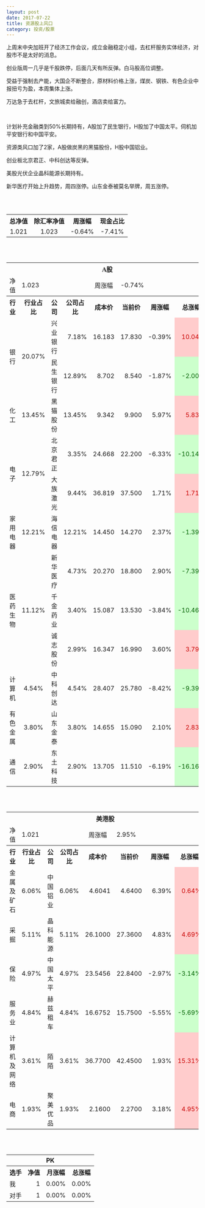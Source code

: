 ```yaml
---
layout: post
date: 2017-07-22
title: 资源股上风口
category: 投资/股票
---
```


上周末中央加班开了经济工作会议，成立金融稳定小组，去杠杆服务实体经济，对股市不是太好的消息。

创业版周一几乎是千股跌停，后面几天有所反弹。白马股高位调整。

受益于强制去产能，大国企不断整合，原材料价格上涨，煤炭、钢铁、有色企业中报扭亏为盈，本周集体上涨。

万达急于去杠杆，文旅城卖给融创，酒店卖给富力。

<br/>

计划补充金融类到50%长期持有，A股加了民生银行，H股加了中国太平。伺机加平安银行和中国平安。

资源类风口加了2家，A股做炭黑的黑猫股份，H股中国铝业。

创业板北京君正、中科创达等反弹。

美股光伏企业晶科能源长期持有。

新华医疗开始上升趋势，周四涨停。山东金泰被莫名举牌，周五涨停。

<br/>
<br/>

<table cellspacing="0" border="0">
	<tr>
		<th height="17" align="center"><font face="Noto Sans CJK SC Regular">总净值</font></th>
		<th align="center"><font face="Noto Sans CJK SC Regular">除汇率净值</font></th>
		<th align="center"><font face="Noto Sans CJK SC Regular">周涨幅</font></th>
		<th align="center" valign="middle"><font face="Noto Sans CJK SC Regular">现金占比</font></th>
	</tr>
	<tr>
		<td height="17" align="center" sdval="1.021" sdnum="1033;0;0.000">1.021</td>
		<td align="center" sdval="1.023" sdnum="1033;0;0.000">1.023</td>
		<td align="center" sdval="-0.0064" sdnum="1033;0;0.00%">-0.64%</td>
		<td align="center" sdval="-0.0741" sdnum="1033;0;0.00%">-7.41%</td>
	</tr>
</table>
<br />
<br />
<table>
	<tr>
		<th colspan="8"  height="21" align="center" valign="middle"><font face="Noto Sans CJK SC Regular">A股</font></th>
		</tr>
	<tr>
		<td height="17" align="center"><font face="Noto Sans CJK SC Regular">净值</font></td>
		<td colspan="3"  align="left" valign="middle" sdval="1.023" sdnum="1033;">1.023</td>
		<td align="center"><font face="Noto Sans CJK SC Regular">周涨幅</font></td>
		<td colspan="3"  align="left" valign="middle" sdval="-0.0074" sdnum="1033;0;0.00%">-0.74%</td>
		</tr>
	<tr>
		<th height="21" align="center" valign="middle"><font face="Noto Sans CJK SC Regular">行业</font></th>
		<th align="center" valign="middle"><font face="Noto Sans CJK SC Regular">行业占比</font></th>
		<th align="center"><font face="Noto Sans CJK SC Regular">公司</font></th>
		<th align="center"><font face="Noto Sans CJK SC Regular">公司占比</font></th>
		<th align="center"><font face="Noto Sans CJK SC Regular">成本价</font></th>
		<th align="center"><font face="Noto Sans CJK SC Regular">当前价</font></th>
		<th align="center"><font face="Noto Sans CJK SC Regular">周涨幅</font></th>
		<th align="center"><font face="Noto Sans CJK SC Regular">总涨幅</font></th>
	</tr>
	<tr>
		<td rowspan="2"  height="34" align="center" valign="middle"><font face="Noto Sans CJK SC Regular">银行</font></td>
		<td rowspan="2"  align="center" valign="middle" sdval="0.2007" sdnum="1033;0;0.00%">20.07%</td>
		<td align="left"><font face="Noto Sans CJK SC Regular">兴业银行</font></td>
		<td align="right" sdval="0.0718" sdnum="1033;0;0.00%">7.18%</td>
		<td align="right" sdval="16.183" sdnum="1033;0;0.000">16.183</td>
		<td align="right" sdval="17.83" sdnum="1033;0;0.000">17.830</td>
		<td align="right" sdval="-0.0039" sdnum="1033;0;0.00%">-0.39%</td>
		<td align="right" bgcolor="#FFCCCC" sdval="0.100373465982821" sdnum="1033;0;0.00%"><font color="#CC0000">10.04%</font></td>
	</tr>
	<tr>
		<td align="left"><font face="Noto Sans CJK SC Regular">民生银行</font></td>
		<td align="right" sdval="0.1289" sdnum="1033;0;0.00%">12.89%</td>
		<td align="right" sdval="8.702" sdnum="1033;0;0.000">8.702</td>
		<td align="right" sdval="8.54" sdnum="1033;0;0.000">8.540</td>
		<td align="right" sdval="-0.0187" sdnum="1033;0;0.00%">-1.87%</td>
		<td align="right" bgcolor="#CCFFCC" sdval="-0.0200164100206851" sdnum="1033;0;0.00%"><font color="#006600">-2.00%</font></td>
	</tr>
	<tr>
		<td height="17" align="center" valign="middle"><font face="Noto Sans CJK SC Regular">化工</font></td>
		<td align="center" valign="middle" sdval="0.1345" sdnum="1033;0;0.00%">13.45%</td>
		<td align="left"><font face="Noto Sans CJK SC Regular">黑猫股份</font></td>
		<td align="right" sdval="0.1345" sdnum="1033;0;0.00%">13.45%</td>
		<td align="right" sdval="9.342" sdnum="1033;0;0.000">9.342</td>
		<td align="right" sdval="9.9" sdnum="1033;0;0.000">9.900</td>
		<td align="right" sdval="0.0597" sdnum="1033;0;0.00%">5.97%</td>
		<td align="right" bgcolor="#FFCCCC" sdval="0.0583302504816954" sdnum="1033;0;0.00%"><font color="#CC0000">5.83%</font></td>
	</tr>
	<tr>
		<td rowspan="2"  height="34" align="center" valign="middle"><font face="Noto Sans CJK SC Regular">电子</font></td>
		<td rowspan="2"  align="center" valign="middle" sdval="0.1279" sdnum="1033;0;0.00%">12.79%</td>
		<td align="left"><font face="Noto Sans CJK SC Regular">北京君正</font></td>
		<td align="right" sdval="0.0335" sdnum="1033;0;0.00%">3.35%</td>
		<td align="right" sdval="24.668" sdnum="1033;0;0.000">24.668</td>
		<td align="right" sdval="22.2" sdnum="1033;0;0.000">22.200</td>
		<td align="right" sdval="-0.0633" sdnum="1033;0;0.00%">-6.33%</td>
		<td align="right" bgcolor="#CCFFCC" sdval="-0.101448646019134" sdnum="1033;0;0.00%"><font color="#006600">-10.14%</font></td>
	</tr>
	<tr>
		<td align="left"><font face="Noto Sans CJK SC Regular">大族激光</font></td>
		<td align="right" sdval="0.0944" sdnum="1033;0;0.00%">9.44%</td>
		<td align="right" sdval="36.819" sdnum="1033;0;0.000">36.819</td>
		<td align="right" sdval="37.5" sdnum="1033;0;0.000">37.500</td>
		<td align="right" sdval="0.0171" sdnum="1033;0;0.00%">1.71%</td>
		<td align="right" bgcolor="#FFCCCC" sdval="0.0170958852766234" sdnum="1033;0;0.00%"><font color="#CC0000">1.71%</font></td>
	</tr>
	<tr>
		<td height="17" align="center" valign="middle"><font face="Noto Sans CJK SC Regular">家用电器</font></td>
		<td align="center" valign="middle" sdval="0.1221" sdnum="1033;0;0.00%">12.21%</td>
		<td align="left"><font face="Noto Sans CJK SC Regular">海信电器</font></td>
		<td align="right" sdval="0.1221" sdnum="1033;0;0.00%">12.21%</td>
		<td align="right" sdval="14.45" sdnum="1033;0;0.000">14.450</td>
		<td align="right" sdval="14.27" sdnum="1033;0;0.000">14.270</td>
		<td align="right" sdval="0.0237" sdnum="1033;0;0.00%">2.37%</td>
		<td align="right" bgcolor="#CCFFCC" sdval="-0.0138567474048443" sdnum="1033;0;0.00%"><font color="#006600">-1.39%</font></td>
	</tr>
	<tr>
		<td rowspan="3"  height="51" align="center" valign="middle"><font face="Noto Sans CJK SC Regular">医药生物</font></td>
		<td rowspan="3"  align="center" valign="middle" sdval="0.1112" sdnum="1033;0;0.00%">11.12%</td>
		<td align="left"><font face="Noto Sans CJK SC Regular">新华医疗</font></td>
		<td align="right" sdval="0.0473" sdnum="1033;0;0.00%">4.73%</td>
		<td align="right" sdval="20.27" sdnum="1033;0;0.000">20.270</td>
		<td align="right" sdval="18.8" sdnum="1033;0;0.000">18.800</td>
		<td align="right" sdval="0.029" sdnum="1033;0;0.00%">2.90%</td>
		<td align="right" bgcolor="#CCFFCC" sdval="-0.073920966946226" sdnum="1033;0;0.00%"><font color="#006600">-7.39%</font></td>
	</tr>
	<tr>
		<td align="left"><font face="Noto Sans CJK SC Regular">千金药业</font></td>
		<td align="right" sdval="0.034" sdnum="1033;0;0.00%">3.40%</td>
		<td align="right" sdval="15.087" sdnum="1033;0;0.000">15.087</td>
		<td align="right" sdval="13.53" sdnum="1033;0;0.000">13.530</td>
		<td align="right" sdval="-0.0384" sdnum="1033;0;0.00%">-3.84%</td>
		<td align="right" bgcolor="#CCFFCC" sdval="-0.104601431696162" sdnum="1033;0;0.00%"><font color="#006600">-10.46%</font></td>
	</tr>
	<tr>
		<td align="left"><font face="Noto Sans CJK SC Regular">诚志股份</font></td>
		<td align="right" sdval="0.0299" sdnum="1033;0;0.00%">2.99%</td>
		<td align="right" sdval="16.347" sdnum="1033;0;0.000">16.347</td>
		<td align="right" sdval="16.99" sdnum="1033;0;0.000">16.990</td>
		<td align="right" sdval="0.036" sdnum="1033;0;0.00%">3.60%</td>
		<td align="right" bgcolor="#FFCCCC" sdval="0.0379344344528045" sdnum="1033;0;0.00%"><font color="#CC0000">3.79%</font></td>
	</tr>
	<tr>
		<td height="17" align="center" valign="middle"><font face="Noto Sans CJK SC Regular">计算机</font></td>
		<td align="center" valign="middle" sdval="0.0454" sdnum="1033;0;0.00%">4.54%</td>
		<td align="left"><font face="Noto Sans CJK SC Regular">中科创达</font></td>
		<td align="right" sdval="0.0454" sdnum="1033;0;0.00%">4.54%</td>
		<td align="right" sdval="28.407" sdnum="1033;0;0.000">28.407</td>
		<td align="right" sdval="25.78" sdnum="1033;0;0.000">25.780</td>
		<td align="right" sdval="-0.0842" sdnum="1033;0;0.00%">-8.42%</td>
		<td align="right" bgcolor="#CCFFCC" sdval="-0.0938772063223854" sdnum="1033;0;0.00%"><font color="#006600">-9.39%</font></td>
	</tr>
	<tr>
		<td height="17" align="center" valign="middle"><font face="Noto Sans CJK SC Regular">有色金属</font></td>
		<td align="center" valign="middle" sdval="0.038" sdnum="1033;0;0.00%">3.80%</td>
		<td align="left"><font face="Noto Sans CJK SC Regular">山东金泰</font></td>
		<td align="right" sdval="0.038" sdnum="1033;0;0.00%">3.80%</td>
		<td align="right" sdval="14.655" sdnum="1033;0;0.000">14.655</td>
		<td align="right" sdval="15.09" sdnum="1033;0;0.000">15.090</td>
		<td align="right" sdval="0.021" sdnum="1033;0;0.00%">2.10%</td>
		<td align="right" bgcolor="#FFCCCC" sdval="0.028282702149437" sdnum="1033;0;0.00%"><font color="#CC0000">2.83%</font></td>
	</tr>
	<tr>
		<td height="17" align="center"><font face="Noto Sans CJK SC Regular">通信</font></td>
		<td align="center" sdval="0.029" sdnum="1033;0;0.00%">2.90%</td>
		<td align="left"><font face="Noto Sans CJK SC Regular">东土科技</font></td>
		<td align="right" sdval="0.029" sdnum="1033;0;0.00%">2.90%</td>
		<td align="right" sdval="13.705" sdnum="1033;0;0.000">13.705</td>
		<td align="right" sdval="11.51" sdnum="1033;0;0.000">11.510</td>
		<td align="right" sdval="-0.0619" sdnum="1033;0;0.00%">-6.19%</td>
		<td align="right" bgcolor="#CCFFCC" sdval="-0.16156052535571" sdnum="1033;0;0.00%"><font color="#006600">-16.16%</font></td>
	</tr>
</table>
<br />
<br />
<table>
	<tr>
		<th colspan="8"  height="17" align="center" valign="middle"><font face="Noto Sans CJK SC Regular">美港股</font></th>
		</tr>
	<tr>
		<td height="17" align="center"><font face="Noto Sans CJK SC Regular">净值</font></td>
		<td colspan="3"  align="left" valign="middle" sdval="1.021" sdnum="1033;">1.021</td>
		<td align="center"><font face="Noto Sans CJK SC Regular">周涨幅</font></td>
		<td colspan="3"  align="left" valign="middle" sdval="0.0295" sdnum="1033;0;0.00%">2.95%</td>
		</tr>
	<tr>
		<th height="21" align="center" valign="middle"><font face="Noto Sans CJK SC Regular">行业</font></th>
		<th align="center" valign="middle"><font face="Noto Sans CJK SC Regular">行业占比</font></th>
		<th align="center"><font face="Noto Sans CJK SC Regular">公司</font></th>
		<th align="center"><font face="Noto Sans CJK SC Regular">公司占比</font></th>
		<th align="center"><font face="Noto Sans CJK SC Regular">成本价</font></th>
		<th align="center"><font face="Noto Sans CJK SC Regular">当前价</font></th>
		<th align="center"><font face="Noto Sans CJK SC Regular">周涨幅</font></th>
		<th align="center"><font face="Noto Sans CJK SC Regular">总涨幅</font></th>
	</tr>
	<tr>
		<td height="17" align="center"><font face="Noto Sans CJK SC Regular">金属及矿石</font></td>
		<td align="center" sdval="0.0606" sdnum="1033;0;0.00%">6.06%</td>
		<td align="center" sdnum="1033;0;0.00%"><font face="Noto Sans CJK SC Regular">中国铝业</font></td>
		<td align="right" sdval="0.0606" sdnum="1033;0;0.00%">6.06%</td>
		<td align="right" sdval="4.6041" sdnum="1033;0;0.0000">4.6041</td>
		<td align="right" sdval="4.64" sdnum="1033;0;0.0000">4.6400</td>
		<td align="right" sdval="0.0639" sdnum="1033;0;0.00%">6.39%</td>
		<td align="right" bgcolor="#FFCCCC" sdval="0.00639739797137318" sdnum="1033;0;0.00%"><font color="#CC0000">0.64%</font></td>
	</tr>
	<tr>
		<td height="17" align="center"><font face="Noto Sans CJK SC Regular">采掘</font></td>
		<td align="center" sdval="0.0511" sdnum="1033;0;0.00%">5.11%</td>
		<td align="center" sdnum="1033;0;0.00%"><font face="Noto Sans CJK SC Regular">晶科能源</font></td>
		<td align="right" sdval="0.0511" sdnum="1033;0;0.00%">5.11%</td>
		<td align="right" sdval="26.1" sdnum="1033;0;0.0000">26.1000</td>
		<td align="right" sdval="27.36" sdnum="1033;0;0.0000">27.3600</td>
		<td align="right" sdval="0.0483" sdnum="1033;0;0.00%">4.83%</td>
		<td align="right" bgcolor="#FFCCCC" sdval="0.0468758620689653" sdnum="1033;0;0.00%"><font color="#CC0000">4.69%</font></td>
	</tr>
	<tr>
		<td height="17" align="center"><font face="Noto Sans CJK SC Regular">保险</font></td>
		<td align="center" sdval="0.0497" sdnum="1033;0;0.00%">4.97%</td>
		<td align="center" sdnum="1033;0;0.00%"><font face="Noto Sans CJK SC Regular">中国太平</font></td>
		<td align="right" sdval="0.0497" sdnum="1033;0;0.00%">4.97%</td>
		<td align="right" sdval="23.5456" sdnum="1033;0;0.0000">23.5456</td>
		<td align="right" sdval="22.84" sdnum="1033;0;0.0000">22.8400</td>
		<td align="right" sdval="-0.0297" sdnum="1033;0;0.00%">-2.97%</td>
		<td align="right" bgcolor="#CCFFCC" sdval="-0.0313673824408808" sdnum="1033;0;0.00%"><font color="#006600">-3.14%</font></td>
	</tr>
	<tr>
		<td height="17" align="center"><font face="Noto Sans CJK SC Regular">服务业</font></td>
		<td align="center" sdval="0.0484" sdnum="1033;0;0.00%">4.84%</td>
		<td align="center" sdnum="1033;0;0.00%"><font face="Noto Sans CJK SC Regular">赫兹租车</font></td>
		<td align="right" sdval="0.0484" sdnum="1033;0;0.00%">4.84%</td>
		<td align="right" sdval="16.6752" sdnum="1033;0;0.0000">16.6752</td>
		<td align="right" sdval="15.75" sdnum="1033;0;0.0000">15.7500</td>
		<td align="right" sdval="-0.0555" sdnum="1033;0;0.00%">-5.55%</td>
		<td align="right" bgcolor="#CCFFCC" sdval="-0.056883592400691" sdnum="1033;0;0.00%"><font color="#006600">-5.69%</font></td>
	</tr>
	<tr>
		<td height="17" align="center"><font face="Noto Sans CJK SC Regular">计算机及网络</font></td>
		<td align="center" sdval="0.0361" sdnum="1033;0;0.00%">3.61%</td>
		<td align="center" sdnum="1033;0;0.00%"><font face="Noto Sans CJK SC Regular">陌陌</font></td>
		<td align="right" sdval="0.0361" sdnum="1033;0;0.00%">3.61%</td>
		<td align="right" sdval="36.77" sdnum="1033;0;0.0000">36.7700</td>
		<td align="right" sdval="42.45" sdnum="1033;0;0.0000">42.4500</td>
		<td align="right" sdval="0.0193" sdnum="1033;0;0.00%">1.93%</td>
		<td align="right" bgcolor="#FFCCCC" sdval="0.153073755779168" sdnum="1033;0;0.00%"><font color="#CC0000">15.31%</font></td>
	</tr>
	<tr>
		<td height="17" align="center"><font face="Noto Sans CJK SC Regular">电商</font></td>
		<td align="center" sdval="0.0193" sdnum="1033;0;0.00%">1.93%</td>
		<td align="center" sdnum="1033;0;0.00%"><font face="Noto Sans CJK SC Regular">聚美优品</font></td>
		<td align="right" sdval="0.0193" sdnum="1033;0;0.00%">1.93%</td>
		<td align="right" sdval="2.16" sdnum="1033;0;0.0000">2.1600</td>
		<td align="right" sdval="2.27" sdnum="1033;0;0.0000">2.2700</td>
		<td align="right" sdval="0.0318" sdnum="1033;0;0.00%">3.18%</td>
		<td align="right" bgcolor="#FFCCCC" sdval="0.0495259259259258" sdnum="1033;0;0.00%"><font color="#CC0000">4.95%</font></td>
	</tr>
</table>
<br />
<br />
<table>
	<tr>
		<th colspan="4"  height="17" align="center" valign="middle">PK</th>
	</tr>
	<tr>
		<th height="21" align="center"><font face="Noto Sans CJK SC Regular">选手</font></th>
		<th align="center"><font face="Noto Sans CJK SC Regular">净值</font></th>
		<th align="center"><font face="Noto Sans CJK SC Regular">月涨幅</font></th>
		<th align="center"><font face="Noto Sans CJK SC Regular">总涨幅</font></th>
	</tr>
	<tr>
		<td height="17" align="left"><font face="Noto Sans CJK SC Regular">我</font></td>
		<td align="right" sdval="1" sdnum="1033;">1</td>
		<td align="right" sdval="0" sdnum="1033;0;0.00%">0.00%</td>
		<td align="right" sdval="0" sdnum="1033;0;0.00%">0.00%</td>
	</tr>
	<tr>
		<td height="17" align="left"><font face="Noto Sans CJK SC Regular">对手</font></td>
		<td align="right" sdval="1" sdnum="1033;">1</td>
		<td align="right" sdval="0" sdnum="1033;0;0.00%">0.00%</td>
		<td align="right" sdval="0" sdnum="1033;0;0.00%">0.00%</td>
	</tr>
</table>
